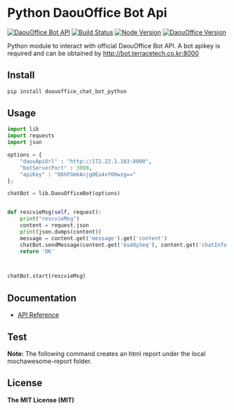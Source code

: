 Python DaouOffice Bot Api
==========================

[![DaouOffice Bot API](https://img.shields.io/badge/DaouOffice%20Bot%20API-v.0.1.9-00aced.svg)](https://github.com/DAOUBOT/daouoffice-bot-api/blob/master/docs/api.md) [![Build Status](https://travis-ci.org/DAOUBOT/daouoffice-bot-api.svg?branch=master)](https://travis-ci.org/DAOUBOT/daouoffice-bot-api) [![Node Version](https://img.shields.io/node/v/passport.svg)](https://nodejs.org/en/) [![DaouOffice Version](https://img.shields.io/badge/DaouOffice(Custom)-%3E%3D%202.5.4.0-orange.svg)](http://bot.terracetech.co.kr)

Python module to interact with official DaouOffice Bot API. A bot apikey is required and can be obtained by http://bot.terracetech.co.kr:8000

Install
-------

```bash
pip install daouoffice_chat_bot_python
```

Usage
-----

```py
import lib
import requests
import json

options = {
    "daouApiUrl" : "http://172.22.1.103:8000",
    "botServerPort" : 3000,
    "apiKey" : "O6hFGmkAnjg0Eu4vYOHwzg=="
};

chatBot = lib.DaouOfficeBot(options)


def rescvieMsg(self, request):
    print("rescvieMsg")
    content = request.json
    print(json.dumps(content))
    message = content.get('message').get('content')
    chatBot.sendMessage(content.get('buddySeq'), content.get('chatInfo'), message)
    return 'OK'



chatBot.start(rescvieMsg)
```

Documentation
-------------

-	[API Reference](https://github.com/DAOUBOT/daouoffice-bot-api/blob/master/docs/api.md)

Test
----

**Note:** The following command creates an html report under the local mochawesome-report folder.

License
-------

**The MIT License (MIT)**

